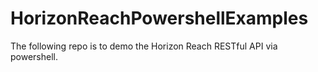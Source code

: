 # HorizonReachPowershellExamples
The following repo is to demo the Horizon Reach RESTful API via powershell.
